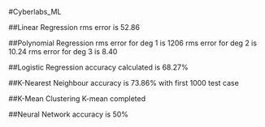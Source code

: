 #Cyberlabs_ML

##Linear Regression
rms error is 52.86

##Polynomial Regression
rms error for deg 1 is 1206
rms error for deg 2 is 10.24
rms error for deg 3 is 8.40

##Logistic Regression
accuracy calculated is 68.27%

##K-Nearest Neighbour
accuracy is 73.86% with first 1000 test case

##K-Mean Clustering
K-mean completed

##Neural Network
accuracy is 50% 
